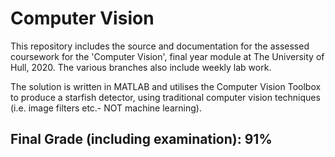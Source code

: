 # Computer Vision
This repository includes the source and documentation for the assessed coursework for the 'Computer Vision', final year module at The University of Hull, 2020. The various branches also include weekly lab work.

The solution is written in MATLAB and utilises the Computer Vision Toolbox to produce a starfish detector, using traditional computer vision techniques (i.e. image filters etc.- NOT machine learning).

##  Final Grade (including examination): 91%
